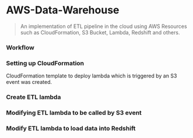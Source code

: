 # AWS-Data-Warehouse
> An implementation of ETL pipeline in the cloud using AWS Resources such as CloudFormation, S3 Bucket, Lambda, Redshift and others.
### Workflow

### Setting up CloudFormation
CloudFormation template to deploy lambda which is triggered by an S3 event was created. 
### Create ETL lambda
### Modifying ETL lambda to be called by S3 event
### Modify ETL lambda to load data into Redshift

